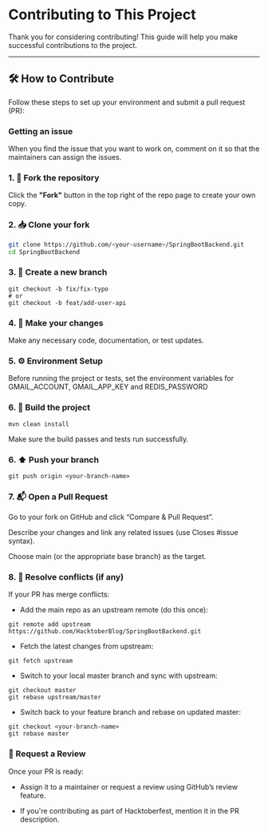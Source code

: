 # Contributing to This Project

Thank you for considering contributing! This guide will help you make successful contributions to the project.

---

## 🛠️ How to Contribute

Follow these steps to set up your environment and submit a pull request (PR):

### Getting an issue
When you find the issue that you want to work on, comment on it so that the maintainers can assign the issues.

### 1. 🍴 Fork the repository  
Click the **"Fork"** button in the top right of the repo page to create your own copy.

### 2. 📥 Clone your fork  
```bash
git clone https://github.com/<your-username>/SpringBootBackend.git
cd SpringBootBackend
```

### 3. 🌱 Create a new branch
```
git checkout -b fix/fix-typo
# or
git checkout -b feat/add-user-api
```

### 4. 💾 Make your changes

Make any necessary code, documentation, or test updates.

### 5. ⚙️ Environment Setup

Before running the project or tests, set the environment variables for GMAIL_ACCOUNT, GMAIL_APP_KEY and REDIS_PASSWORD

### 6. 🔨 Build the project
```
mvn clean install
```

Make sure the build passes and tests run successfully.

### 6. ⬆️ Push your branch
```
git push origin <your-branch-name>
```

### 7. 📬 Open a Pull Request

Go to your fork on GitHub and click “Compare & Pull Request”.

Describe your changes and link any related issues (use Closes #issue syntax).

Choose main (or the appropriate base branch) as the target.

### 8. 🔁 Resolve conflicts (if any)

If your PR has merge conflicts:

- Add the main repo as an upstream remote (do this once):

```
git remote add upstream https://github.com/HacktoberBlog/SpringBootBackend.git
```

- Fetch the latest changes from upstream:
```
git fetch upstream
```

- Switch to your local master branch and sync with upstream:
```
git checkout master
git rebase upstream/master
```

- Switch back to your feature branch and rebase on updated master:
```
git checkout <your-branch-name>
git rebase master
```

### 📝 Request a Review

Once your PR is ready:

- Assign it to a maintainer or request a review using GitHub’s review feature.

- If you're contributing as part of Hacktoberfest, mention it in the PR description.

